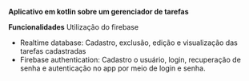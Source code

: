 **Aplicativo em kotlin sobre um gerenciador de tarefas**

**Funcionalidades**
Utilização do firebase
- Realtime database: Cadastro, exclusão, edição e visualização das tarefas cadastradas
- Firebase authentication: Cadastro o usuário, login, recuperação de senha e autenticação no app por meio de login e senha.
